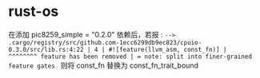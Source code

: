 # rust-os
在添加 pic8259_simple = "0.2.0" 依赖后，若报 :
`--> .cargo/registry/src/github.com-1ecc6299db9ec823/cpuio-0.3.0/src/lib.rs:4:22
  |
4 | #![feature(llvm_asm, const_fn)]
  |                      ^^^^^^^^ feature has been removed
  |
  = note: split into finer-grained feature gates
`
则将 const_fn 替换为 const_fn_trait_bound
